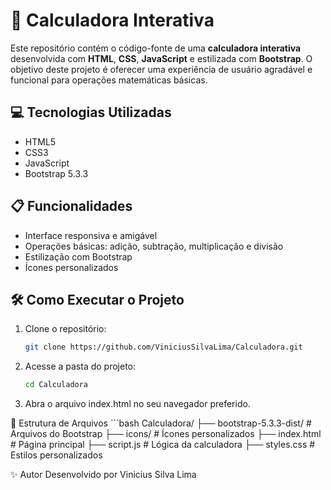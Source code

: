 # 🧮 Calculadora Interativa

Este repositório contém o código-fonte de uma **calculadora interativa** desenvolvida com **HTML**, **CSS**, **JavaScript** e estilizada com **Bootstrap**. O objetivo deste projeto é oferecer uma experiência de usuário agradável e funcional para operações matemáticas básicas.

## 💻 Tecnologias Utilizadas

- HTML5
- CSS3
- JavaScript
- Bootstrap 5.3.3

## 📋 Funcionalidades

- Interface responsiva e amigável
- Operações básicas: adição, subtração, multiplicação e divisão
- Estilização com Bootstrap
- Ícones personalizados

## 🛠️ Como Executar o Projeto

1. Clone o repositório:
   ```bash
   git clone https://github.com/ViniciusSilvaLima/Calculadora.git
2. Acesse a pasta do projeto:
    ```bash
    cd Calculadora
3. Abra o arquivo index.html no seu navegador preferido.

📁 Estrutura de Arquivos
     ```bash
     Calculadora/
├── bootstrap-5.3.3-dist/      # Arquivos do Bootstrap
├── icons/                     # Ícones personalizados
├── index.html                 # Página principal
├── script.js                  # Lógica da calculadora
├── styles.css                 # Estilos personalizados

✨ Autor
Desenvolvido por Vinicius Silva Lima
